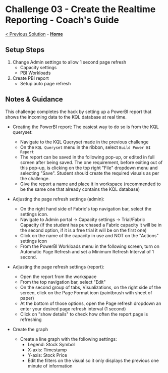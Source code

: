 <!-- REMOVE_ME # Challenge ${suffixNumber} - <Title of Challenge> - Coach's Guide  (remove this from your MD files if you are writing them manually, this is for the automation script) REMOVE_ME -->

<!-- REPLACE_ME (this section will be removed by the automation script) -->

# Challenge 03 - Create the Realtime Reporting - Coach's Guide

<!-- REPLACE_ME (this section will be removed by the automation script) -->

<!-- REMOVE_ME ${navigationLine} (remove this from your MD files if you are writing them manually, this is for the automation script) REMOVE_ME -->

<!-- REPLACE_ME (this section will be removed by the automation script) -->

[< Previous Solution](./Solution02.md) - **[Home](./README.md)**

<!-- REPLACE_ME (this section will be removed by the automation script) -->

## Setup Steps

1. Change Admin settings to allow 1 second page refresh
   - Capacity settings
   - PBI Workloads
2. Create PBI report
   - Setup auto page refresh

## Notes & Guidance

This challenge completes the hack by setting up a PowerBI report that shows the incoming data to the KQL database at real time. 

- Creating the PowerBI report: The easiest way to do so is from the KQL queryset:
   -  Navigate to the KQL Queryset made in the previous challenge
   -  On the `KQL Queryset` menu in the ribbon, select `Build Power BI Report`
   -  The report can be saved in the following pop-up, or edited in full screen after being saved. The one requirement, before exiting out of this pop-up, is clicking on the top right "File" dropdown menu and selecting "Save". Student should create the required visuals as per the challenge.
   -  Give the report a name and place it in workspace (recommended to be the same one that already contains the KQL database)
 
- Adjusting the page refresh settings (admin):
   - On the right hand side of Fabric's top navigation bar, select the settings icon.
   - Navigate to Admin portal -> Capacity settings -> Trial/Fabric Capacity (if the student has purchased a Fabric capacity it will be in the second option, if it is a free trial it will be on the first one)
   - Click on the name of the capacity in use and NOT on the "Actions" settings icon
   - From the PowerBI Workloads menu in the following screen, turn on Automatic Page Refresh and set a Minimum Refresh Interval of 1 second.
 
- Adjusting the page refresh settings (report):
   - Open the report from the workspace
   -  From the top navigation bar, select "Edit"
   -  On the second group of tabs, Visualizations, on the right side of the screen, click on the Page Format icon (paintbrush with sheet of paper)
   -  At the bottom of those options, open the Page refresh dropdown an enter your desired page refresh interval (1 second)
   -  Click on "show details" to check how often the report page is refreshing

- Create the graph
   - Create a line graph with the following settings:
      - Legend: Stock Symbol
      - X-axis: Timestamp
      - Y-axis: Stock Price
      - Edit the filters on the visual so it only displays the previous one minute of information

